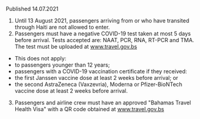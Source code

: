 Published 14.07.2021
1. Until 13 August 2021, passengers arriving from or who have transited through Haiti are not allowed to enter.
2. Passengers must have a negative COVID-19 test taken at most 5 days before arrival. Tests accepted are: NAAT, PCR, RNA, RT-PCR and TMA. The test must be uploaded at <a href="http://www.travel.gov.bs/">www.travel.gov.bs</a> 
- This does not apply:
- to passengers younger than 12 years;
- passengers with a COVID-19 vaccination certificate if they received:
- the first Janssen vaccine dose at least 2 weeks before arrival; or
- the second AstraZeneca (Vaxzevria), Moderna or Pfizer-BioNTech vaccine dose at least 2 weeks before arrival.
3. Passengers and airline crew must have an approved "Bahamas Travel Health Visa" with a QR code obtained at <a href="http://www.travel.gov.bs/">www.travel.gov.bs</a> 

